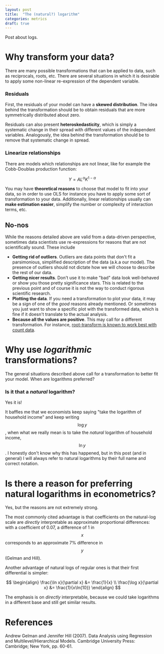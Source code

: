 ```yaml
---
layout: post
title:  "The (natural?) logarithm"
categories: metrics
draft: true
---
```


Post about logs.

# Why transform your data?

There are many possible transformations that can be applied to data, such as reciprocals, roots, etc. There are several situations in which it is desirable to apply some non-linear re-expression of the dependent variable.

### Residuals

First, the residuals of your model can have a **skewed distribution**. The idea behind the transformation should be to obtain residuals that are more symmetrically distributed about zero.

Residuals can also present **heteroskedasticity**, which is simply a systematic change in their spread with different values of the independent variables. Analogously, the idea behind the transformation should be to remove that systematic change in spread.

### Linearize relationships

There are models which relationships are not linear, like for example the Cobb-Doublas production function:

$$
Y = A L^\alpha K^{1-\alpha}
$$

You may have **theoretical reasons** to choose that model to fit into your data, so in order to use OLS for instance you have to apply some sort of transformation to your data. Additionally, linear relationships usually can **make estimation easier**, simplify the number or complexity of interaction terms, etc.

## No-nos

While the reasons detailed above are valid from a data-driven perspective, sometimes data scientists use re-expressions for reasons that are not scientifically sound. These include

- **Getting rid of outliers**. Outliers are data points that don't fit a parsimonious, simplified description of the data (a.k.a our model). The presence of outliers should not dictate how we will choose to describe the rest of our data.
- **Getting nicer results**. Don't use it to make "bad" data look well-behaved or show you those pretty significance stars. This is related to the previous point and of course it is not the way to conduct rigorous scientific research.
- **Plotting the data**. If you need a transformation to plot your data, it may be a sign of one of the *good* reasons already mentioned. Or sometimes you just want to show a specific plot with the transformed data, which is fine if it doesn't translate to the actual analysis.
- **Because all the values are positive**. This may call for a different transformation. For instance, [root-transform is known to work best with count data](https://www.r-bloggers.com/do-not-log-transform-count-data-bitches/).

# Why use *logarithmic* transformations?

The general situations described above call for a transformation to better fit your model. When are logarithms preferred?



### Is it that a *natural* logarithm?

Yes it is!

It baffles me that we economists keep saying "take the logarithm of household income" and keep writing $$\log{y}$$, when what we really mean is to take the *natural* logarithm of household income, $$\ln{y}$$. I honestly don't know why this has happened, but in this post (and in general) I will always refer to natural logarithms by their full name and correct notation.

# Is there a reason for preferring natural logarithms in econometrics?

Yes, but the reasons are not extremely strong.

The most commonly cited advantage is that coefficients on the natural-log scale are *directly* interpretable as approximate proportional differences: with a coefficient of 0.07, a difference of 1 in $$x$$ corresponds to an approximate 7% difference in $$y$$ (Gelman and Hill).

Another advantage of natural logs of regular ones is that their first differential is simpler:

$$
\begin{align}
\frac{\ln x}{\partial x} &= \frac{1}{x} \\
\frac{\log x}{\partial x} &= \frac{1}{x\ln{10}}
\end{align}
$$

The emphasis is on *directly* interpretable, because we could take logarithms in a different base and still get similar results.



# References
Andrew Gelman and Jennifer Hill (2007). Data Analysis using Regression and Multilevel/Hierarchical Models. Cambridge University Press: Cambridge; New York, pp. 60-61.

